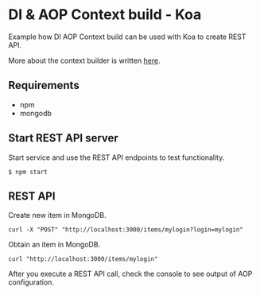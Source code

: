 # DI & AOP Context build - Koa

Example how DI AOP Context build can be used with Koa to create REST API.

More about the context builder is written [here](https://ondrej-kvasnovsky.gitbooks.io/nodejs-handbook/content/chapter1/dependency-injection-and-aop.html).

## Requirements

* npm
* mongodb

## Start REST API server

Start service and use the REST API endpoints to test functionality.

```
$ npm start
```

## REST API

Create new item in MongoDB.

```
curl -X "POST" "http://localhost:3000/items/mylogin?login=mylogin"
```

Obtain an item in MongoDB.

```
curl "http://localhost:3000/items/mylogin"
```

After you execute a REST API call, check the console to see output of AOP configuration. 
